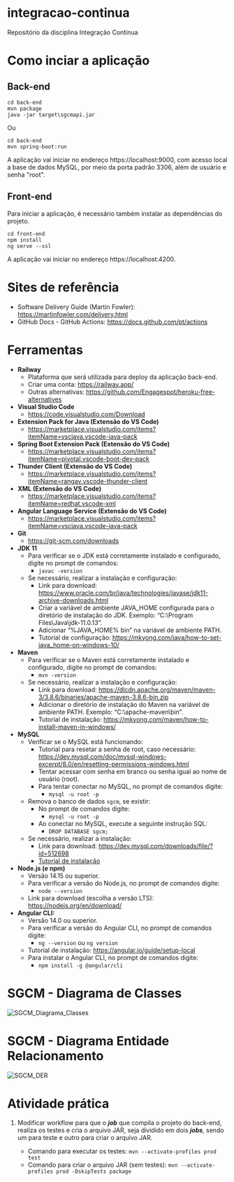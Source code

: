 # integracao-continua
Repositório da disciplina Integração Contínua

# Como inciar a aplicação

## Back-end
```
cd back-end
mvn package
java -jar target\sgcmapi.jar
```
Ou
```
cd back-end
mvn spring-boot:run
```
A aplicação vai iniciar no endereço https://localhost:9000, com acesso local a base de dados MySQL, por meio da porta padrão 3306, além de usuário e senha "root".

## Front-end
Para iniciar a aplicação, é necessário também instalar as dependências do projeto.
```
cd front-end
npm install
ng serve --ssl
```
A aplicação vai iniciar no endereço https://localhost:4200.

# Sites de referência

- Software Delivery Guide (Martin Fowler): https://martinfowler.com/delivery.html
- GitHub Docs - GitHub Actions: https://docs.github.com/pt/actions

# Ferramentas

- **Railway**
  - Plataforma que será utilizada para deploy da aplicação back-end.
  - Criar uma conta: https://railway.app/
  - Outras alternativas: https://github.com/Engagespot/heroku-free-alternatives
- **Visual Studio Code**
  - https://code.visualstudio.com/Download
- **Extension Pack for Java (Extensão do VS Code)**
  - https://marketplace.visualstudio.com/items?itemName=vscjava.vscode-java-pack
- **Spring Boot Extension Pack (Extensão do VS Code)**
  - https://marketplace.visualstudio.com/items?itemName=pivotal.vscode-boot-dev-pack
- **Thunder Client (Extensão do VS Code)**
  - https://marketplace.visualstudio.com/items?itemName=rangav.vscode-thunder-client
- **XML (Extensão do VS Code)**
  - https://marketplace.visualstudio.com/items?itemName=redhat.vscode-xml
- **Angular Language Service (Extensão do VS Code)**
  - https://marketplace.visualstudio.com/items?itemName=vscjava.vscode-java-pack
- **Git**
  - https://git-scm.com/downloads
- **JDK 11**
  - Para verificar se o JDK está corretamente instalado e configurado, digite no prompt de comandos:
    - ```javac -version```
  - Se necessário, realizar a instalação e configuração:
    - Link para download: https://www.oracle.com/br/java/technologies/javase/jdk11-archive-downloads.html
    - Criar a variável de ambiente JAVA_HOME configurada para o diretório de instalação do JDK. Exemplo: “C:\Program Files\Java\jdk-11.0.13”.
    - Adicionar “%JAVA_HOME% bin” na variável de ambiente PATH.
    - Tutorial de configuração: https://mkyong.com/java/how-to-set-java_home-on-windows-10/
- **Maven**
  - Para verificar se o Maven está corretamente instalado e configurado, digite no prompt de comandos:
    - ```mvn -version```
  - Se necessário, realizar a instalação e configuração:
    - Link para download: https://dlcdn.apache.org/maven/maven-3/3.8.6/binaries/apache-maven-3.8.6-bin.zip
    - Adicionar o diretório de instalação do Maven na variável de ambiente PATH. Exemplo: “C:\apache-maven\bin”.
    - Tutorial de instalação: https://mkyong.com/maven/how-to-install-maven-in-windows/
- **MySQL**
  - Verificar se o MySQL está funcionando:
    - Tutorial para resetar a senha de root, caso necessário: https://dev.mysql.com/doc/mysql-windows-excerpt/8.0/en/resetting-permissions-windows.html
    - Tentar acessar com senha em branco ou senha igual ao nome de usuário (root).
    - Para tentar conectar no MySQL, no prompt de comandos digite:
      - ```mysql -u root -p```
  - Remova o banco de dados ```sgcm```, se existir:
    - No prompt de comandos digite:
      - ```mysql -u root -p```
    - Ao conectar no MySQL, execute a seguinte instrução SQL:
      - ```DROP DATABASE sgcm;```
  - Se necessário, realizar a instalação:
    - Link para download: https://dev.mysql.com/downloads/file/?id=512698
    - [Tutorial de instalação](https://github.com/webacademyufac/frameworks-back-end/blob/main/tutoriais/mysql/mysql.md)
- **Node.js (e npm)**
  - Versão 14.15 ou superior.
  - Para verificar a versão do Node.js, no prompt de comandos digite:
    - ```node --version```
  - Link para download (escolha a versão LTS): https://nodejs.org/en/download/
- **Angular CLI:**
  - Versão 14.0 ou superior.
  - Para verificar a versão do Angular CLI, no prompt de comandos digite:
    - ```ng --version``` ou ```ng version```
  - Tutorial de instalação: https://angular.io/guide/setup-local
  - Para instalar o Angular CLI, no prompt de comandos digite:
    - ```npm install -g @angular/cli```

# SGCM - Diagrama de Classes

![SGCM_Diagrama_Classes](SGCM_Diagrama_Classes.png)

# SGCM - Diagrama Entidade Relacionamento

![SGCM_DER](sgcmDER.svg)

# Atividade prática

1. Modificar workflow para que o ***job*** que compila o projeto do back-end, realiza os testes e cria o arquivo JAR, seja dividido em dois ***jobs***, sendo um para teste e outro para criar o arquivo JAR.

    - Comando para executar os testes: ```mvn --activate-profiles prod test```
    - Comando para criar o arquivo JAR (sem testes): ```mvn --activate-profiles prod -DskipTests package```
